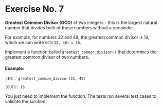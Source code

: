 # Exercise No. 7

**Greatest Common Divisor (GCD)** of two integers - this is the largest natural number that divides both of these numbers without a remainder.

For example, for numbers 32 and 48, the greatest common divisor is 16, which we can write `GCD(32, 48) = 16`.

Implement a function called `greatest_common_divisor()` that determines the greatest common divisor of two numbers.

#### Example:
`[IN]: greatest_common_divisor(32, 48)`

`[OUT]: 16`

You just need to implement the function. The  tests run several test cases to validate the solution.